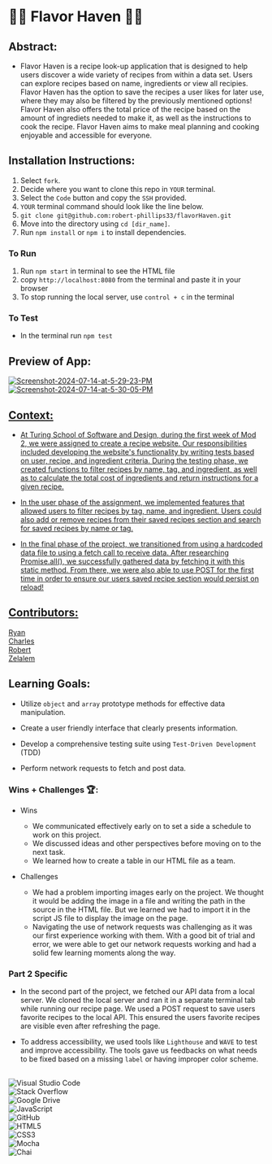 

# 🧑‍🍳 Flavor Haven 👩‍🍳

## Abstract:

- Flavor Haven is a recipe look-up application that is designed to help users discover a wide variety of recipes from within a data set. Users can explore recipes based on name, ingredients or view all recipies. Flavor Haven has the option to save the recipes a user likes for later use, where they may also be filtered by the previously mentioned options! Flavor Haven also offers the total price of the recipe based on the amount of ingrediets needed to make it, as well as the instructions to cook the recipe. Flavor Haven aims to make meal planning and cooking enjoyable and accessible for everyone.

## Installation Instructions:

1. Select `fork`.
2. Decide where you want to clone this repo in `YOUR` terminal.
3. Select the `Code` button and copy the `SSH` provided.
4. `YOUR` terminal command should look like the line below.
5. `git clone git@github.com:robert-phillips33/flavorHaven.git`
6. Move into the directory using `cd [dir_name]`.
7. Run `npm install` or `npm i` to install dependencies.

### To Run
1. Run `npm start` in terminal to see the HTML file
2. copy `http://localhost:8080` from the terminal and paste it in your browser
3. To stop running the local server, use `control + c` in the terminal

### To Test
- In the terminal run `npm test`

## Preview of App:

<a href="https://ibb.co/sQkqrmN"><img src="https://i.ibb.co/3WGcHrj/Screenshot-2024-07-14-at-5-29-23-PM.png" alt="Screenshot-2024-07-14-at-5-29-23-PM" border="0"></a>
<a href="https://ibb.co/Bjkgg4J"><img src="https://i.ibb.co/FJpBBs1/Screenshot-2024-07-14-at-5-30-05-PM.png" alt="Screenshot-2024-07-14-at-5-30-05-PM" border="0"></a><br /><a target='_blank' href='https://poetandpoem.com/Henry-VIII-King-of-England/If-Love-now-Reigned-as-it-hath-been'>


## Context:

- At Turing School of Software and Design, during the first week of Mod 2, we were assigned to create a recipe website. Our responsibilities included developing the website's functionality by writing tests based on user, recipe, and ingredient criteria. During the testing phase, we created functions to filter recipes by name, tag, and ingredient, as well as to calculate the total cost of ingredients and return instructions for a given recipe.

- In the user phase of the assignment, we implemented features that allowed users to filter recipes by tag, name, and ingredient. Users could also add or remove recipes from their saved recipes section and search for saved recipes by name or tag.

- In the final phase of the project, we transitioned from using a hardcoded data file to using a fetch call to receive data. After researching Promise.all(), we successfully gathered data by fetching it with this static method. From there, we were also able to use POST for the first time in order to ensure our users saved recipe section would persist on reload!

## Contributors:
[Ryan](https://github.com/ROlearyPro)
<br>
[Charles](https://github.com/DRIF7ER)
<br>
[Robert](https://github.com/robert-phillips33)
<br>
[Zelalem](https://github.com/ZTFitru)


## Learning Goals:
- Utilize `object` and `array` prototype methods for effective data manipulation.

- Create a user friendly interface that clearly presents information.

- Develop a comprehensive testing suite using `Test-Driven Development` (TDD)

- Perform network requests to fetch and post data. 


### Wins + Challenges 🏆:
- Wins
  - We communicated effectively early on to set a side a schedule to work on this project.
  - We discussed ideas and other perspectives before moving on to the next task.
  - We learned how to create a table in our HTML file as a team.

- Challenges
  - We had a problem importing images early on the project. We thought it would be adding the image in a file and writing the path in the source in the HTML file. But we learned we had to import it in the script JS file to display the image on the page.
  - Navigating the use of network requests was challenging as it was our first experience working with them. With a good bit of trial and error, we were able to get our network requests working and had a solid few learning moments along the way.

### Part 2 Specific
- In the second part of the project, we fetched our API data from a local server. We cloned the local server and ran it in a separate terminal tab while running our recipe page. We used a POST request to save users favorite recipes to the local API. This ensured the users favorite recipes are visible even after refreshing the page. 

- To address accessibility, we used tools like `Lighthouse` and `WAVE` to test and improve accessibility. The tools gave us feedbacks on what needs to be fixed based on a missing `label` or having improper color scheme.

##
![Visual Studio Code](https://img.shields.io/badge/Visual%20Studio%20Code-0078d7.svg?style=for-the-badge&logo=visual-studio-code&logoColor=white)
<br>
![Stack Overflow](https://img.shields.io/badge/-Stackoverflow-FE7A16?style=for-the-badge&logo=stack-overflow&logoColor=white)
<br>
![Google Drive](https://img.shields.io/badge/Google%20Drive-4285F4?style=for-the-badge&logo=googledrive&logoColor=white)
<br>
![JavaScript](https://img.shields.io/badge/javascript-%23323330.svg?style=for-the-badge&logo=javascript&logoColor=%23F7DF1E)
<br>
![GitHub](https://img.shields.io/badge/github-%23121011.svg?style=for-the-badge&logo=github&logoColor=white)
<br>
![HTML5](https://img.shields.io/badge/html5-%23E34F26.svg?style=for-the-badge&logo=html5&logoColor=white)
<br>
![CSS3](https://img.shields.io/badge/css3-%231572B6.svg?style=for-the-badge&logo=css3&logoColor=white)
<br>
![Mocha](https://img.shields.io/badge/Mocha-8D6748.svg?style=for-the-badge&logo=Mocha&logoColor=white)
<br>
![Chai](https://img.shields.io/badge/Chai-A30701.svg?style=for-the-badge&logo=Chai&logoColor=white)

